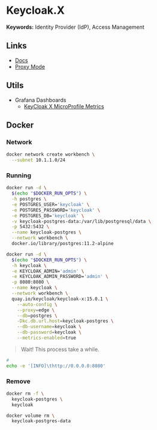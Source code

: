 # Keycloak.X

**Keywords:** Identity Provider (IdP), Access Management

## Links

- [Docs](https://www.keycloak.org/2020/12/first-keycloak-x-release.adoc)
- [Proxy Mode](https://github.com/keycloak/keycloak-community/blob/master/design/keycloak.x/configuration.md#proxy-mode)

## Utils

- Grafana Dashboards
  - [KeyCloak X MicroProfile Metrics](https://grafana.com/grafana/dashboards/14390)

## Docker

### Network

```sh
docker network create workbench \
  --subnet 10.1.1.0/24
```

### Running

```sh
docker run -d \
  $(echo "$DOCKER_RUN_OPTS") \
  -h postgres \
  -e POSTGRES_USER='keycloak' \
  -e POSTGRES_PASSWORD='keycloak' \
  -e POSTGRES_DB='keycloak' \
  -v keycloak-postgres-data:/var/lib/postgresql/data \
  -p 5432:5432 \
  --name keycloak-postgres \
  --network workbench \
  docker.io/library/postgres:11.2-alpine

docker run -d \
  $(echo "$DOCKER_RUN_OPTS") \
  -h keycloak \
  -e KEYCLOAK_ADMIN='admin' \
  -e KEYCLOAK_ADMIN_PASSWORD='admin' \
  -p 8080:8080 \
  --name keycloak \
  --network workbench \
  quay.io/keycloak/keycloak-x:15.0.1 \
    --auto-config \
    --proxy=edge \
    --db=postgres \
    -Dkc.db.url.host=keycloak-postgres \
    --db-username=keycloak \
    --db-password=keycloak \
    --metrics-enabled=true
```

<!--
cat << EOF > /opt/jboss/keycloak/conf/keycloak.properties
http.enabled = true
cluster = local
db = h2-mem
db.username = sa
db.password = keycloak
metrics.enabled = true
EOF
-->

> Wait! This process take a while.

```sh
#
echo -e '[INFO]\thttp://0.0.0.0:8080'
```

### Remove

```sh
docker rm -f \
  keycloak-postgres \
  keycloak

docker volume rm \
  keycloak-postgres-data
```
